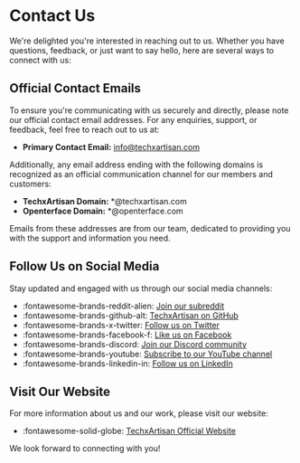 # Contact Us

We're delighted you're interested in reaching out to us. Whether you have questions, feedback, or just want to say hello, here are several ways to connect with us:

## Official Contact Emails

To ensure you're communicating with us securely and directly, please note our official contact email addresses. For any enquiries, support, or feedback, feel free to reach out to us at:

- **Primary Contact Email:** [info@techxartisan.com](mailto:info@techxartisan.com)

Additionally, any email address ending with the following domains is recognized as an official communication channel for our members and customers:

- **TechxArtisan Domain:** *@techxartisan.com
- **Openterface Domain:** *@openterface.com

Emails from these addresses are from our team, dedicated to providing you with the support and information you need.

## Follow Us on Social Media

Stay updated and engaged with us through our social media channels:

- :fontawesome-brands-reddit-alien: [Join our subreddit](https://www.reddit.com/r/Openterface_miniKVM/)
- :fontawesome-brands-github-alt: [TechxArtisan on GitHub](https://github.com/TechxArtisan)
- :fontawesome-brands-x-twitter: [Follow us on Twitter](https://twitter.com/TechxArtisan)
- :fontawesome-brands-facebook-f: [Like us on Facebook](https://www.facebook.com/TechxArtisan)
- :fontawesome-brands-discord: [Join our Discord community](https://discord.gg/4khsrbGS)
- :fontawesome-brands-youtube: [Subscribe to our YouTube channel](https://youtube.com/@TechxArtisan)
- :fontawesome-brands-linkedin-in: [Follow us on LinkedIn](https://www.linkedin.com/company/techxartisan/)

## Visit Our Website

For more information about us and our work, please visit our website:

- :fontawesome-solid-globe: [TechxArtisan Official Website](https://techxartisan.com/en/)

We look forward to connecting with you!
